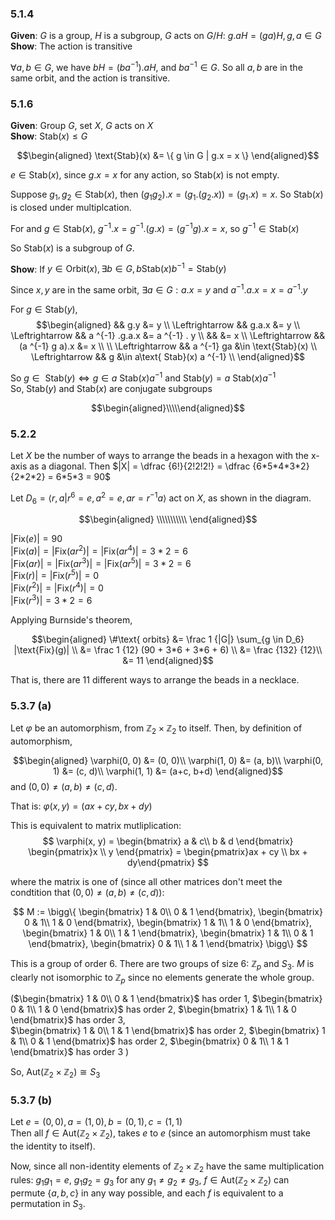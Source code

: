 ### 5.1.4
**Given**: $G$ is a group, $H$ is a subgroup, $G$ acts on $G/H$: $g.aH = (ga)H, g, a \in G$
**Show**: The action is transitive

$\forall a, b \in G$, we have $bH = (ba ^{-1}).aH$, and $ba ^{-1} \in G$.
So all $a, b$ are in the same orbit, and the action is transitive.

### 5.1.6
**Given**: Group $G$, set $X$, $G$ acts on $X$  
**Show**: $\text{Stab}(x) \le G$

$$\begin{aligned}
\text{Stab}(x) &= \{ g \in G | g.x = x \}
\end{aligned}$$

$e \in \text{Stab}(x)$, since $g.x = x$ for any action, so $\text{Stab}(x)$ is
not empty.

Suppose $g_1, g_2 \in \text{Stab}(x)$, then $(g_1g_2).x = (g_1.(g_2.x)) =
(g_1.x) = x$. So $\text{Stab}(x)$ is closed under multiplcation.

For and $g \in \text{Stab}(x)$, $g ^{-1} . x = g ^{-1} . (g . x) = (g ^{-1} g).x
= x$, so $g ^{-1} \in \text{Stab}(x)$

So $\text{Stab}(x)$ is a subgroup of $G$.

**Show**: If $y \in \text{Orbit}(x), \exists b \in G, b \text{Stab}(x) b ^{-1} = \text{Stab}(y)$

Since $x, y$ are in the same orbit, $\exists a \in G: a.x = y$ and
$a ^{-1}. a . x = x = a ^{-1}.y$

For $g \in \text{Stab}(y),$
$$\begin{aligned}
                &&  g.y &= y                \\
\Leftrightarrow && g.a.x &= y                \\
\Leftrightarrow && a ^{-1} .g.a.x &= a ^{-1} . y        \\
              &&                      &= x                \\
\Leftrightarrow &&   (a ^{-1} g a).x &= x                \\ 
                                                        \\
\Leftrightarrow &&   a ^{-1} ga &\in \text{Stab}(x) \\
\Leftrightarrow &&   g &\in a\text{ Stab}(x) a ^{-1} \\
\end{aligned}$$

So $g \in \text{ Stab}(y) \Leftrightarrow g \in a \text{ Stab}(x) a ^{-1}$
and $\text{ Stab}(y) = a \text{ Stab}(x) a ^{-1}$  
So, $\text{Stab}(y)$ and $\text{Stab}(x)$ are conjugate subgroups

$$\begin{aligned}\\\\\end{aligned}$$
### 5.2.2

Let $X$ be the number of ways to arrange the beads in a hexagon with the x-axis
as a diagonal.
Then $|X| = \dfrac {6!}{2!2!2!} = \dfrac {6*5*4*3*2}{2*2*2} = 6*5*3 = 90$

Let $D_6 = \langle r, a | r^6 = e, a^2 = e, ar = r ^{-1} a \rangle$ act on $X$,
as shown in the diagram.

$$\begin{aligned}
\\\\\\\\\\\     
\end{aligned}$$

$|\text{Fix}(e)| = 90$  
$|\text{Fix}(a)| = |\text{Fix}(ar^2)| = |\text{Fix}(ar^4)| = 3*2 = 6$  
$|\text{Fix}(ar)| = |\text{Fix}(ar^3)| = |\text{Fix}(ar^5)| = 3*2 = 6$  
$|\text{Fix}(r)| = |\text{Fix}(r^5)|  = 0$  
$|\text{Fix}(r^2)| = |\text{Fix}(r^4)|  = 0$  
$|\text{Fix}(r^3)| = 3*2 = 6$  

Applying Burnside's theorem,

$$\begin{aligned}
\#\text{ orbits} &= \frac 1 {|G|} \sum_{g \in D_6} |\text{Fix}(g)| \\
                &= \frac 1 {12} (90 + 3*6 + 3*6 + 6) \\
                &= \frac {132} {12}\\
                &= 11
\end{aligned}$$

That is, there are 11 different ways to arrange the beads in a necklace.

### 5.3.7 (a)

Let $\varphi$ be an automorphism, from $\mathbb Z_2 \times \mathbb Z_2$ to
itself. Then, by definition of automorphism,

$$\begin{aligned}
\varphi(0, 0) &= (0, 0)\\
\varphi(1, 0) &= (a, b)\\
\varphi(0, 1) &= (c, d)\\
\varphi(1, 1) &= (a+c, b+d)
\end{aligned}$$
and $(0, 0) \ne (a, b) \ne (c, d)$.

That is: $\varphi(x, y) = (ax + cy, bx + dy)$

This is equivalent to matrix mutliplication:
$$
\varphi(x, y) = \begin{bmatrix}
    a & c\\
    b & d
    \end{bmatrix}
    \begin{pmatrix}x \\ y \end{pmatrix}
= \begin{pmatrix}ax + cy \\ bx + dy\end{pmatrix}
$$

where the matrix is one of (since all other matrices don't meet the condtition
that $(0, 0) \ne (a, b) \ne (c, d)$):

$$
M := \bigg\{
\begin{bmatrix} 1 & 0\\ 0 & 1 \end{bmatrix}, 
\begin{bmatrix} 0 & 1\\ 1 & 0 \end{bmatrix}, 
\begin{bmatrix} 1 & 1\\ 1 & 0 \end{bmatrix},
\begin{bmatrix} 1 & 0\\ 1 & 1 \end{bmatrix}, 
\begin{bmatrix} 1 & 1\\ 0 & 1 \end{bmatrix}, 
\begin{bmatrix} 0 & 1\\ 1 & 1 \end{bmatrix}
\bigg\}
$$

This is a group of order 6. There are two groups of size 6: $\mathbb Z_p$ and
$S_3$. $M$ is clearly not isomorphic to $\mathbb Z_p$ since no elements generate
the whole group.

($\begin{bmatrix} 1 & 0\\ 0 & 1 \end{bmatrix}$ has order 1,
$\begin{bmatrix} 0 & 1\\ 1 & 0 \end{bmatrix}$ has order 2,
$\begin{bmatrix} 1 & 1\\ 1 & 0 \end{bmatrix}$ has order 3,  
$\begin{bmatrix} 1 & 0\\ 1 & 1 \end{bmatrix}$ has order 2,
$\begin{bmatrix} 1 & 1\\ 0 & 1 \end{bmatrix}$ has order 2,
$\begin{bmatrix} 0 & 1\\ 1 & 1 \end{bmatrix}$ has order 3  )

So, $\text{Aut}(\mathbb Z_2 \times \mathbb Z_2) \cong S_3$


### 5.3.7 (b)

Let $e = (0, 0), a = (1, 0), b = (0, 1), c = (1, 1)$  
Then all $f \in \text{Aut}(\mathbb Z_2 \times \mathbb Z_2)$, takes $e$ to $e$
(since an automorphism must take the identity to itself).

Now, since all non-identity elements of $\mathbb Z_2 \times \mathbb Z_2$ have
the same multiplication rules: $g_1 g_1 = e$, $g_1 g_2 = g_3$ for any $g_1 \ne
g_2 \ne g_3$, $f \in \text{Aut}(\mathbb Z_2 \times \mathbb Z_2)$ can permute
$\{a, b, c\}$ in any way possible, and each $f$ is equivalent to a permutation
in $S_3$.
